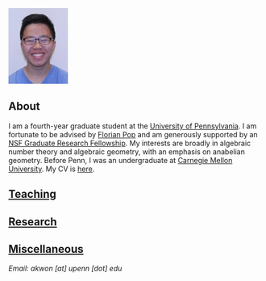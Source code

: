 ![Image](/assets/me.jpg)

## About

I am a fourth-year graduate student at the [University of Pennsylvania](https://www.math.upenn.edu/). I am fortunate to be advised by [Florian Pop](https://www2.math.upenn.edu/~pop/) and am generously supported by an [NSF Graduate Research Fellowship](https://www.nsfgrfp.org/). My interests are broadly in algebraic number theory and algebraic geometry, with an emphasis on anabelian geometry. Before Penn, I was an undergraduate at [Carnegie Mellon University](https://www.cmu.edu/math). My CV is [here](/assets/CV.pdf).

## [Teaching](teaching.md)

## [Research](research.md)

## [Miscellaneous](misc.md)

*Email: akwon [at] upenn [dot] edu*
